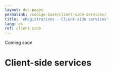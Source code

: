 ```yaml
---
layout: doc-pages
permalink: /codigo-base/client-side-services/
title: 'eRegistrations - Client-side services'
lang: es
ref: client-side
---
```


<span class="label label-info">Coming soon</span>

# Client-side services
